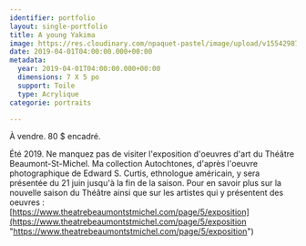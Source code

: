 ```yaml
---
identifier: portfolio
layout: single-portfolio
title: A young Yakima
image: https://res.cloudinary.com/npaquet-pastel/image/upload/v1554298708/IMG_3777.jpg
date: 2019-04-01T04:00:00.000+00:00
metadata:
  year: 2019-04-01T04:00:00.000+00:00
  dimensions: 7 X 5 po
  support: Toile
  type: Acrylique
categorie: portraits

---
```

À vendre. 80 $ encadré.

Été 2019. Ne manquez pas de visiter l'exposition d'oeuvres d'art du Théâtre Beaumont-St-Michel. Ma collection Autochtones, d'après l'oeuvre photographique de Edward S. Curtis, ethnologue américain, y sera présentée du 21 juin jusqu'à la fin de la saison. Pour en savoir plus sur la nouvelle saison du Théâtre ainsi que sur les artistes qui y présentent des oeuvres :  
[https://www.theatrebeaumontstmichel.com/page/5/exposition](https://www.theatrebeaumontstmichel.com/page/5/exposition "https://www.theatrebeaumontstmichel.com/page/5/exposition")